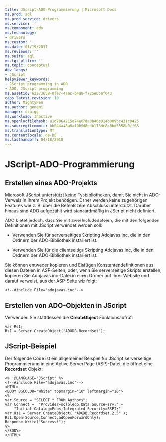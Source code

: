 ```yaml
---
title: JScript-ADO-Programmierung | Microsoft Docs
ms.prod: sql
ms.prod_service: drivers
ms.service: ''
ms.component: ado
ms.technology:
- drivers
ms.custom: ''
ms.date: 01/19/2017
ms.reviewer: ''
ms.suite: sql
ms.tgt_pltfrm: ''
ms.topic: conceptual
dev_langs:
- JScript
helpviewer_keywords:
- JScript programming in ADO
- ADO, JScript programming
ms.assetid: 62273658-0fe7-4aac-b4d8-f725e6baf043
caps.latest.revision: 10
author: MightyPen
ms.author: genemi
manager: craigg
ms.workload: Inactive
ms.openlocfilehash: a1d7864215e74e07da0b46e014b009bc431c9425
ms.sourcegitcommit: bb044a48a6af9b9d8edb178dc8c8bd5658b9ff68
ms.translationtype: MT
ms.contentlocale: de-DE
ms.lasthandoff: 04/18/2018
---
```

# <a name="jscript-ado-programming"></a>JScript-ADO-Programmierung
## <a name="creating-an-ado-project"></a>Erstellen eines ADO-Projekts  
 Microsoft JScript unterstützt keine Typbibliotheken, damit Sie nicht in ADO-Verweis in Ihrem Projekt benötigen. Daher werden keine zugehörigen Features wie z. B. über die Befehlszeile Abschluss unterstützt. Darüber hinaus sind ADO aufgezählt wird standardmäßig in JScript nicht definiert.  
  
 ADO bietet jedoch, dass Sie mit zwei Includedateien, die mit den folgenden Definitionen mit JScript verwendet werden soll:  
  
-   Verwenden Sie für serverseitiges Skripting Adojavas.inc, die in den Ordnern der ADO-Bibliothek installiert ist.  
  
-   Verwenden Sie für die clientseitige Skripting Adcjavas.inc, die in den Ordnern der ADO-Bibliothek installiert ist.  
  
 Sie können entweder kopieren und Einfügen Konstantendefinitionen aus diesen Dateien in ASP-Seiten, oder, wenn Sie serverseitige Skripts erstellen, kopieren Sie Adojavas.inc-Datei in einen Ordner auf Ihrer Website und darauf verweist, aus der ASP-Seite wie folgt:  
  
```  
<!--#include File="adojavas.inc"-->  
```  
  
## <a name="creating-ado-objects-in-jscript"></a>Erstellen von ADO-Objekten in JScript  
 Verwenden Sie stattdessen die **CreateObject** Funktionsaufruf:  
  
```  
var Rs1;  
Rs1 = Server.CreateObject("ADODB.Recordset");  
```  
  
## <a name="jscript-example"></a>JScript-Beispiel  
 Der folgende Code ist ein allgemeines Beispiel für JScript serverseitige Programmierung in eine Active Server Page (ASP)-Datei, die öffnet eine **Recordset** Objekt:  
  
```  
<%  @LANGUAGE="JScript" %>  
<!--#include File="adojavas.inc"-->  
<HTML>  
<BODY BGCOLOR="White" topmargin="10" leftmargin="10">  
<%  
var Source = "SELECT * FROM Authors";  
var Connect =  "Provider=sqloledb;Data Source=srv;" +  
    "Initial Catalog=Pubs;Integrated Security=SSPI;"  
var Rs1 = Server.CreateObject( "ADODB.Recordset.2.5" );  
Rs1.Open(Source,Connect,adOpenForwardOnly);  
Response.Write("Success!");  
%>  
</BODY>  
</HTML>  
```
